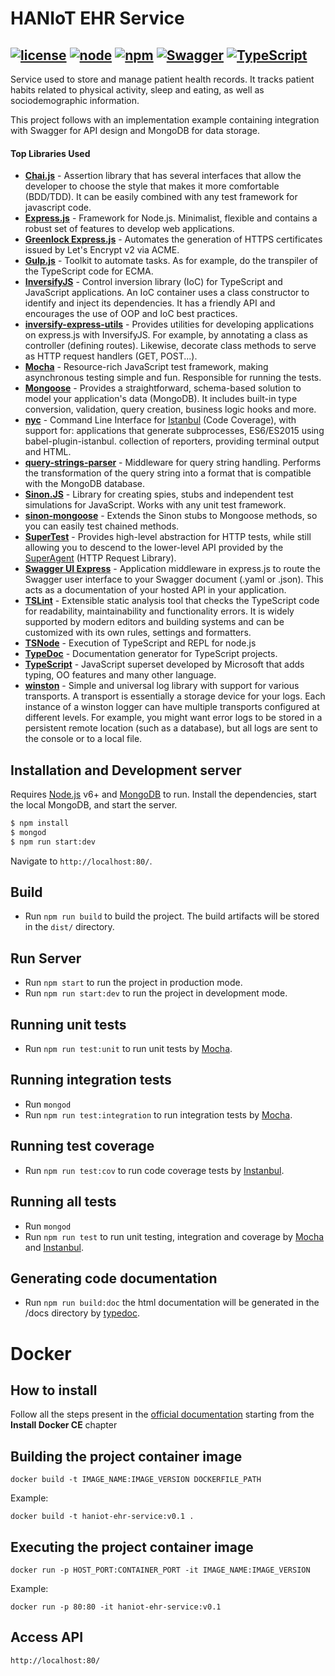# HANIoT EHR Service
[![license](https://img.shields.io/github/license/mashape/apistatus.svg)](https://github.com/LIBE-NUTES/template-base-ts/blob/master/LICENSE) [![node](https://img.shields.io/badge/node-v11.1.0-red.svg)](https://nodejs.org/) [![npm](https://img.shields.io/badge/npm-v6.4.1-red.svg)](https://nodejs.org/) [![Swagger](https://img.shields.io/badge/swagger-v3.0-green.svg?longCache=true&style=flat)](https://swagger.io/) [![TypeScript](https://badges.frapsoft.com/typescript/love/typescript.png?v=101)](https://www.typescriptlang.org/)
--
Service used to store and manage patient health records. It tracks patient habits related to physical activity, sleep and eating, as well as sociodemographic information.

This project follows with an implementation example containing integration with Swagger for API design and MongoDB for data storage.


#### Top Libraries Used
- [**Chai.js**](https://www.chaijs.com/) - Assertion library that has several interfaces that allow the developer to choose the style that makes it more comfortable (BDD/TDD). It can be easily combined with any test framework for javascript code.
- [**Express.js**](https://expressjs.com) - Framework for Node.js. Minimalist, flexible and contains a robust set of features to develop web applications.
- [**Greenlock Express.js**](https://github.com/Daplie/greenlock-express) - Automates the generation of HTTPS certificates issued by Let's Encrypt v2 via ACME.
- [**Gulp.js**](https://gulpjs.com/) - Toolkit to automate tasks. As for example, do the transpiler of the TypeScript code for ECMA.
- [**InversifyJS**](http://inversify.io/) - Control inversion library (IoC) for TypeScript and JavaScript applications. An IoC container uses a class constructor to identify and inject its dependencies. It has a friendly API and encourages the use of OOP and IoC best practices.
- [**inversify-express-utils**](https://github.com/inversify/inversify-express-utils) - Provides utilities for developing applications on express.js with InversifyJS. For example, by annotating a class as controller (defining routes). Likewise, decorate class methods to serve as HTTP request handlers (GET, POST...).
- [**Mocha**](https://mochajs.org/) - Resource-rich JavaScript test framework, making asynchronous testing simple and fun. Responsible for running the tests.
- [**Mongoose**](https://mongoosejs.com/) - Provides a straightforward, schema-based solution to model your application's data (MongoDB). It includes built-in type conversion, validation, query creation, business logic hooks and more.
- [**nyc**](https://github.com/istanbuljs/nyc) - Command Line Interface for [Istanbul](https://istanbul.js.org/) (Code Coverage), with support for: applications that generate subprocesses, ES6/ES2015 using babel-plugin-istanbul. collection of reporters, providing terminal output and HTML.
- [**query-strings-parser**](https://www.npmjs.com/package/query-strings-parser) - Middleware for query string handling. Performs the transformation of the query string into a format that is compatible with the MongoDB database.
- [**Sinon.JS**](https://sinonjs.org/) - Library for creating spies, stubs and independent test simulations for JavaScript. Works with any unit test framework.
- [**sinon-mongoose**](https://www.npmjs.com/package/sinon-mongoose) - Extends the Sinon stubs to Mongoose methods, so you can easily test chained methods.
- [**SuperTest**](https://github.com/visionmedia/supertest) - Provides high-level abstraction for HTTP tests, while still allowing you to descend to the lower-level API provided by the [SuperAgent](https://github.com/visionmedia/superagent) (HTTP Request Library).
- [**Swagger UI Express**](https://www.npmjs.com/package/swagger-ui-express) - Application middleware in express.js to route the Swagger user interface to your Swagger document (.yaml or .json). This acts as a documentation of your hosted API in your application.
- [**TSLint**](https://palantir.github.io/tslint/) - Extensible static analysis tool that checks the TypeScript code for readability, maintainability and functionality errors. It is widely supported by modern editors and building systems and can be customized with its own rules, settings and formatters.
- [**TSNode**](https://github.com/TypeStrong/ts-node) - Execution of TypeScript and REPL for node.js
- [**TypeDoc**](https://typedoc.org/) - Documentation generator for TypeScript projects.
- [**TypeScript**](https://www.typescriptlang.org/) - JavaScript superset developed by Microsoft that adds typing, OO features and many other language.
- [**winston**](https://github.com/winstonjs/winston) - Simple and universal log library with support for various transports. A transport is essentially a storage device for your logs. Each instance of a winston logger can have multiple transports configured at different levels. For example, you might want error logs to be stored in a persistent remote location (such as a database), but all logs are sent to the console or to a local file.

## Installation and Development server
Requires [Node.js](https://nodejs.org/) v6+ and [MongoDB](https://www.mongodb.com) to run.
Install the dependencies, start the local MongoDB, and start the server.
```sh
$ npm install
$ mongod
$ npm run start:dev
```
Navigate to `http://localhost:80/`.

## Build
- Run `npm run build` to build the project. The build artifacts will be stored in the `dist/` directory.

## Run Server
- Run `npm start` to run the project in production mode.
- Run `npm run start:dev` to run the project in development mode.


## Running unit tests
- Run `npm run test:unit` to run unit tests by [Mocha](https://mochajs.org/).

## Running integration tests
- Run `mongod`
- Run `npm run test:integration` to run integration tests by [Mocha](https://mochajs.org/).

## Running test coverage
- Run `npm run test:cov` to run code coverage tests by [Instanbul](https://istanbul.js.org/).

## Running all tests
- Run `mongod`
- Run `npm run test` to run unit testing, integration and coverage by [Mocha](https://mochajs.org/) and [Instanbul](https://istanbul.js.org/).

## Generating code documentation
- Run `npm run build:doc` the html documentation will be generated in the /docs directory by [typedoc](https://typedoc.org/).

# Docker

##  How to install

Follow all the steps present in the [official documentation](https://docs.docker.com/install/linux/docker-ce/ubuntu/#install-docker-ce) starting from the **Install Docker CE** chapter

## Building the project container image

``docker build -t IMAGE_NAME:IMAGE_VERSION DOCKERFILE_PATH``

Example:

``docker build -t haniot-ehr-service:v0.1 .``

## Executing the project container image

``docker run -p HOST_PORT:CONTAINER_PORT -it IMAGE_NAME:IMAGE_VERSION``

Example:

``docker run -p 80:80 -it haniot-ehr-service:v0.1``

## Access API

``http://localhost:80/``
